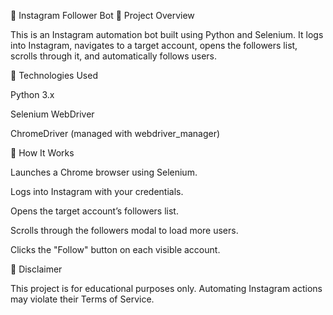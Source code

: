 📸 Instagram Follower Bot
🔹 Project Overview

This is an Instagram automation bot built using Python and Selenium.
It logs into Instagram, navigates to a target account, opens the followers list, scrolls through it, and automatically follows users.

🔹 Technologies Used

Python 3.x

Selenium WebDriver

ChromeDriver (managed with webdriver_manager)

🔹 How It Works

Launches a Chrome browser using Selenium.

Logs into Instagram with your credentials.

Opens the target account’s followers list.

Scrolls through the followers modal to load more users.

Clicks the "Follow" button on each visible account.

🔹 Disclaimer

This project is for educational purposes only. Automating Instagram actions may violate their Terms of Service.